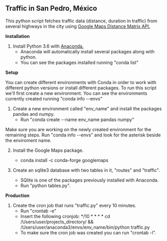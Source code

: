 ## Traffic in San Pedro, México

This python script fetches traffic data (distance, duration in traffic) from several highways in the city using [Google Maps Distance Matrix API.](https://developers.google.com/maps/documentation/distance-matrix/) 

**Installation**

1. Install Python 3.6 with [Anaconda.](https://www.anaconda.com/download)
	- Anaconda will automatically install several packages along with python.
	- You can see the packages installed running "conda list"

**Setup**

You can create different environments with Conda in order to work with different python versions or install different packages. To run this script we'll first create a new environment. You can see the environments currently created running "conda info --envs"

1. Create a new environment called "env_name" and install the packages pandas and numpy.
	- Run "conda create --name env_name pandas numpy"

Make sure you are working on the newly created environment for the remaining steps. Run "conda info --envs" and look for the asterisk beside the enviroment name. 

2. Install the Google Maps package.
	- conda install -c conda-forge googlemaps

3. Create an sqlite3 database with two tables in it, "routes" and "traffic". 
	- SQlite is one of the packages previously installed with Anaconda.
	- Run "python tables.py".

**Production**

1. Create the cron job that runs "traffic.py" every 10 minutes.
	- Run "crontab -e"
	- Insert the following cronjob:
		*/10 * * * * cd /Users/user/projects_directory/ && /Users/user/anaconda3/envs/env_name/bin/python traffic.py 
	- To make sure the cron job was created you can run "crontab -l".
